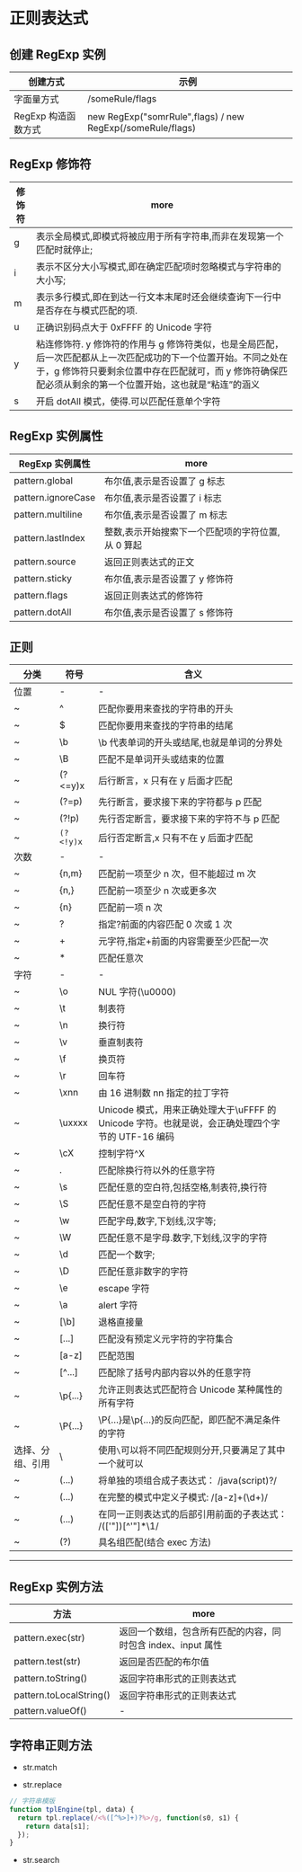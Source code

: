 # 正则表达式

## 创建 RegExp 实例

| 创建方式            | 示例                                                       |
| ------------------- | ---------------------------------------------------------- |
| 字面量方式          | /someRule/flags                                            |
| RegExp 构造函数方式 | new RegExp("somrRule",flags) / new RegExp(/someRule/flags) |

## RegExp 修饰符

| 修饰符 | more                                                                                                                                                                                                                         |
| ------ | ---------------------------------------------------------------------------------------------------------------------------------------------------------------------------------------------------------------------------- |
| g      | 表示全局模式,即模式将被应用于所有字符串,而非在发现第一个匹配时就停止;                                                                                                                                                        |
| i      | 表示不区分大小写模式,即在确定匹配项时忽略模式与字符串的大小写;                                                                                                                                                               |
| m      | 表示多行模式,即在到达一行文本末尾时还会继续查询下一行中是否存在与模式匹配的项.                                                                                                                                               |
| u      | 正确识别码点大于 0xFFFF 的 Unicode 字符                                                                                                                                                                                      |
| y      | 粘连修饰符. y 修饰符的作用与 g 修饰符类似，也是全局匹配，后一次匹配都从上一次匹配成功的下一个位置开始。不同之处在于，g 修饰符只要剩余位置中存在匹配就可，而 y 修饰符确保匹配必须从剩余的第一个位置开始，这也就是“粘连”的涵义 |
| s      | 开启 dotAll 模式，使得.可以匹配任意单个字符                                                                                                                                                                                  |

## RegExp 实例属性

| RegExp 实例属性    | more                                              |
| ------------------ | ------------------------------------------------- |
| pattern.global     | 布尔值,表示是否设置了 g 标志                      |
| pattern.ignoreCase | 布尔值,表示是否设置了 i 标志                      |
| pattern.multiline  | 布尔值,表示是否设置了 m 标志                      |
| pattern.lastIndex  | 整数,表示开始搜索下一个匹配项的字符位置,从 0 算起 |
| pattern.source     | 返回正则表达式的正文                              |
| pattern.sticky     | 布尔值,表示是否设置了 y 修饰符                    |
| pattern.flags      | 返回正则表达式的修饰符                            |
| pattern.dotAll     | 布尔值,表示是否设置了 s 修饰符                    |

## 正则

| 分类             | 符号      | 含义                                                                                             |
| ---------------- | --------- | ------------------------------------------------------------------------------------------------ |
| 位置             | -         | -                                                                                                |
| ~                | ^         | 匹配你要用来查找的字符串的开头                                                                   |
| ~                | \$        | 匹配你要用来查找的字符串的结尾                                                                   |
| ~                | \b        | \b 代表单词的开头或结尾,也就是单词的分界处                                                       |
| ~                | \B        | 匹配不是单词开头或结束的位置                                                                     |
| ~                | (?<=y)x   | 后行断言，x 只有在 y 后面才匹配                                                                  |
| ~                | (?=p)     | 先行断言，要求接下来的字符都与 p 匹配                                                            |
| ~                | (?!p)     | 先行否定断言，要求接下来的字符不与 p 匹配                                                        |
| ~                | `(?<!y)x` | 后行否定断言,x 只有不在 y 后面才匹配                                                             |
| 次数             | -         | -                                                                                                |
| ~                | {n,m}     | 匹配前一项至少 n 次，但不能超过 m 次                                                             |
| ~                | {n,}      | 匹配前一项至少 n 次或更多次                                                                      |
| ~                | {n}       | 匹配前一项 n 次                                                                                  |
| ~                | ?         | 指定?前面的内容匹配 0 次或 1 次                                                                  |
| ~                | +         | 元字符,指定+前面的内容需要至少匹配一次                                                           |
| ~                | \*        | 匹配任意次                                                                                       |
| 字符             | -         | -                                                                                                |
| ~                | \o        | NUL 字符(\u0000)                                                                                 |
| ~                | \t        | 制表符                                                                                           |
| ~                | \n        | 换行符                                                                                           |
| ~                | \v        | 垂直制表符                                                                                       |
| ~                | \f        | 换页符                                                                                           |
| ~                | \r        | 回车符                                                                                           |
| ~                | \xnn      | 由 16 进制数 nn 指定的拉丁字符                                                                   |
| ~                | \uxxxx    | Unicode 模式，用来正确处理大于\uFFFF 的 Unicode 字符。也就是说，会正确处理四个字节的 UTF-16 编码 |
| ~                | \cX       | 控制字符^X                                                                                       |
| ~                | .         | 匹配除换行符以外的任意字符                                                                       |
| ~                | \s        | 匹配任意的空白符,包括空格,制表符,换行符                                                          |
| ~                | \S        | 匹配任意不是空白符的字符                                                                         |
| ~                | \w        | 匹配字母,数字,下划线,汉字等;                                                                     |
| ~                | \W        | 匹配任意不是字母.数字,下划线,汉字的字符                                                          |
| ~                | \d        | 匹配一个数字;                                                                                    |
| ~                | \D        | 匹配任意非数字的字符                                                                             |
| ~                | \e        | escape 字符                                                                                      |
| ~                | \a        | alert 字符                                                                                       |
| ~                | [\b]      | 退格直接量                                                                                       |
| ~                | [...]     | 匹配没有预定义元字符的字符集合                                                                   |
| ~                | [a-z]     | 匹配范围                                                                                         |
| ~                | [^...]    | 匹配除了括号内部内容以外的任意字符                                                               |
| ~                | \p{...}   | 允许正则表达式匹配符合 Unicode 某种属性的所有字符                                                |
| ~                | \P{...}   | \P{…}是\p{…}的反向匹配，即匹配不满足条件的字符                                                   |
| 选择、分组、引用 | \         | 使用`\`可以将不同匹配规则分开,只要满足了其中一个就可以                                           |
| ~                | (...)     | 将单独的项组合成子表达式： /java(script)?/                                                       |
| ~                | (...)     | 在完整的模式中定义子模式: /[a-z]+(\d+)/                                                          |
| ~                | (...)     | 在同一正则表达式的后部引用前面的子表达式： /(['"])[^'"]\*\1/                                     |
| ~                | (?<year>) | 具名组匹配(结合 exec 方法)                                                                       |

---

## RegExp 实例方法

| 方法                    | more                                                         |
| ----------------------- | ------------------------------------------------------------ |
| pattern.exec(str)       | 返回一个数组，包含所有匹配的内容，同时包含 index、input 属性 |
| pattern.test(str)       | 返回是否匹配的布尔值                                         |
| pattern.toString()      | 返回字符串形式的正则表达式                                   |
| pattern.toLocalString() | 返回字符串形式的正则表达式                                   |
| pattern.valueOf()       | -                                                            |

## 字符串正则方法

- str.match

- str.replace

```js
// 字符串模版
function tplEngine(tpl, data) {
  return tpl.replace(/<%([^%>]+)?%>/g, function(s0, s1) {
    return data[s1];
  });
}
```

- str.search
